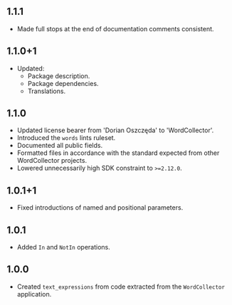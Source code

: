## 1.1.1

- Made full stops at the end of documentation comments consistent.

## 1.1.0+1

- Updated:
  - Package description.
  - Package dependencies.
  - Translations.

## 1.1.0

- Updated license bearer from 'Dorian Oszczęda' to 'WordCollector'.
- Introduced the `words` lints ruleset.
- Documented all public fields.
- Formatted files in accordance with the standard expected from other
  WordCollector projects.
- Lowered unnecessarily high SDK constraint to `>=2.12.0`.

## 1.0.1+1

- Fixed introductions of named and positional parameters.

## 1.0.1

- Added `In` and `NotIn` operations.

## 1.0.0

- Created `text_expressions` from code extracted from the `WordCollector`
  application.
